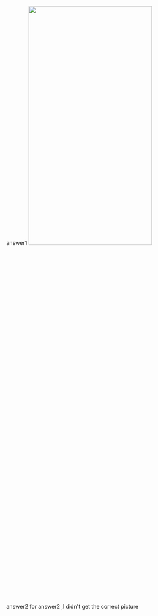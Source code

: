 answer1
<img src="https://github.com/tangxiangshi/homework/blob/master/Homework7/HW7/Figures/homework_solution1.png" width="80%" height="40%">
answer2 
for answer2 ,I didn't get the correct picture

